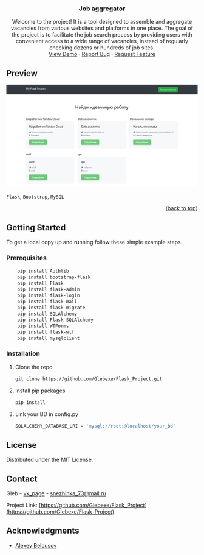 <!-- Improved compatibility of back to top link: See: https://github.com/othneildrew/Best-README-Template/pull/73 -->
<h3 align="center">Job aggregator</h3>

  <p align="center">
Welcome to the project! It is a tool designed to assemble and aggregate vacancies from various websites and platforms in one place.
The goal of the project is to facilitate the job search process by providing users with convenient access to a wide range of vacancies, instead of regularly checking dozens or hundreds of job sites.
    <br />
    <a href="https://github.com/Glebexe/Flask_Project/Demo.mp4" download>View Demo</a>
    ·
    <a href="https://github.com/Glebexe/Flask_Project/issues/new?labels=bug&template=bug-report---.md">Report Bug</a>
    ·
    <a href="https://github.com/Glebexe/Flask_Project/issues/new?labels=enhancement&template=feature-request---.md">Request Feature</a>
  </p>
</div>

<!-- ABOUT THE PROJECT -->
## Preview

[![Screen][product-screenshot]](./screen.png)

`Flask`, `Bootstrap`, `MySQL`

<p align="right">(<a href="#readme-top">back to top</a>)</p>



<!-- GETTING STARTED -->
## Getting Started

To get a local copy up and running follow these simple example steps.

### Prerequisites
```
    pip install Authlib
    pip install bootstrap-flask
    pip install Flask
    pip install flask-admin
    pip install flask-login
    pip install flask-mail
    pip install flask-migrate
    pip install SQLAlchemy
    pip install Flask-SQLAlchemy
    pip install WTForms
    pip install flask-wtf
    pip install mysqlclient
```

### Installation

1. Clone the repo
   ```sh
   git clone https://github.com/Glebexe/Flask_Project.git
   ```
2. Install pip packages
   ```sh
   pip install
   ```
3. Link your BD in config.py
    ```sh
   SQLALCHEMY_DATABASE_URI = 'mysql://root:@localhost/your_bd'
    ```

<!-- LICENSE -->
## License

Distributed under the MIT License.

<!-- CONTACT -->
## Contact

Gleb - [vk_page](https://vk.com/id346183497) - snezhinka_73@mail.ru

Project Link: [https://github.com/Glebexe/Flask_Project](https://github.com/Glebexe/Flask_Project)


<!-- ACKNOWLEDGMENTS -->
## Acknowledgments

* [Alexey Belousov](https://github.com/fouregg)


<!-- MARKDOWN LINKS & IMAGES -->
[product-screenshot]: ./screen.png
